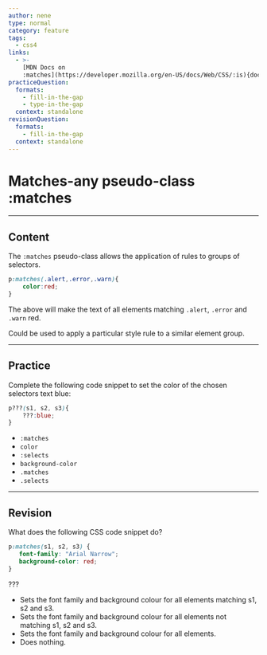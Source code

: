 ```yaml
---
author: nene
type: normal
category: feature
tags:
  - css4
links:
  - >-
    [MDN Docs on
    :matches](https://developer.mozilla.org/en-US/docs/Web/CSS/:is){documentation}
practiceQuestion:
  formats:
    - fill-in-the-gap
    - type-in-the-gap
  context: standalone
revisionQuestion:
  formats:
    - fill-in-the-gap
  context: standalone
---
```


# Matches-any pseudo-class :matches


---

## Content

The `:matches` pseudo-class allows the application of rules to groups of selectors.

```css
p:matches(.alert,.error,.warn){
    color:red;
}
```

The above will make the text of all elements matching `.alert`, `.error` and `.warn` red.

Could be used to apply a particular style rule to a similar element group.


---

## Practice

Complete the following code snippet to set the color of the chosen selectors text blue:

```css
p???(s1, s2, s3){
    ???:blue;
}
```

- `:matches`
- `color`
- `:selects`
- `background-color`
- `.matches`
- `.selects`


---

## Revision

What does the following CSS code snippet do?

```css
p:matches(s1, s2, s3) {
   font-family: "Arial Narrow";
   background-color: red;
}
```

???

- Sets the font family and background colour for all elements matching s1, s2 and s3.
- Sets the font family and background colour for all elements not matching s1, s2 and s3.
- Sets the font family and background colour for all elements.
- Does nothing.
